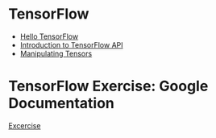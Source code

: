 <h1>
	TensorFlow
</h1>
<ul>
	<li><a href="https://github.com/Arx1971/TensorFlow-API/tree/master/TensorFlow-HelloWorld">Hello TensorFlow</a></li>
	<li><a href="https://github.com/Arx1971/TensorFlow-API/tree/master/TensorFlow-Introduction-Api">Introduction to TensorFlow API</a></li>
	<li><a href="https://github.com/Arx1971/TensorFlow-API/tree/master/TensorFlow-ManupulatingTensors">Manipulating Tensors</a></li>
</ul>
<h1> TensorFlow Exercise: Google Documentation</h1>
<a href="https://developers.google.com/machine-learning/crash-course/exercises"> Excercise</a>